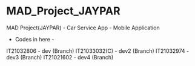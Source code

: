 # MAD_Project_JAYPAR
MAD Project(JAYPAR) - Car Service App - Mobile Application

- Codes in here -

IT21032806    - dev (Branch)
IT21033032(C) - dev2 (Branch)
IT21032974    - dev3 (Branch)
IT21021602    - dev4 (Branch)

